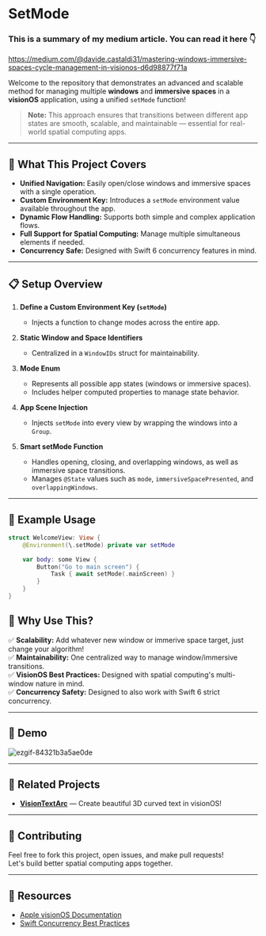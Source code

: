 # SetMode

### This is a summary of my medium article. You can read it here 👇 
https://medium.com/@davide.castaldi31/mastering-windows-immersive-spaces-cycle-management-in-visionos-d6d98877f71a

Welcome to the repository that demonstrates an advanced and scalable method for managing multiple **windows** and **immersive spaces** in a **visionOS** application, using a unified `setMode` function!

> **Note:** This approach ensures that transitions between different app states are smooth, scalable, and maintainable — essential for real-world spatial computing apps.

---

## 🚀 What This Project Covers

- **Unified Navigation:** Easily open/close windows and immersive spaces with a single operation.
- **Custom Environment Key:** Introduces a `setMode` environment value available throughout the app.
- **Dynamic Flow Handling:** Supports both simple and complex application flows.
- **Full Support for Spatial Computing:** Manage multiple simultaneous elements if needed.
- **Concurrency Safe:** Designed with Swift 6 concurrency features in mind.

---

## 📋 Setup Overview

1. **Define a Custom Environment Key (`setMode`)**
   - Injects a function to change modes across the entire app.

2. **Static Window and Space Identifiers**
   - Centralized in a `WindowIDs` struct for maintainability.

3. **Mode Enum**
   - Represents all possible app states (windows or immersive spaces).
   - Includes helper computed properties to manage state behavior.

4. **App Scene Injection**
   - Injects `setMode` into every view by wrapping the windows into a `Group`.

5. **Smart setMode Function**
   - Handles opening, closing, and overlapping windows, as well as immersive space transitions.
   - Manages `@State` values such as `mode`, `immersiveSpacePresented`, and `overlappingWindows`.

---

## 🧩 Example Usage

```swift
struct WelcomeView: View {
    @Environment(\.setMode) private var setMode

    var body: some View {
        Button("Go to main screen") {
            Task { await setMode(.mainScreen) }
        }
    }
}
```

## 🎯 Why Use This?

✅ **Scalability:** Add whatever new window or immerive space target, just change your algorithm!  
✅ **Maintainability:** One centralized way to manage window/immersive transitions.  
✅ **VisionOS Best Practices:** Designed with spatial computing's multi-window nature in mind.  
✅ **Concurrency Safety:** Designed to also work with Swift 6 strict concurrency.

---

## 📸 Demo

![ezgif-84321b3a5ae0de](https://github.com/user-attachments/assets/e6f3a2a0-e963-4321-a0e9-14e082e34f9e)

---

## 🧰 Related Projects

- **[VisionTextArc](https://github.com/Dave-Ed-Cast/VisionTextArc)** — Create beautiful 3D curved text in visionOS!

---

## 🙌 Contributing

Feel free to fork this project, open issues, and make pull requests!  
Let's build better spatial computing apps together.

---

## 🔗 Resources

- [Apple visionOS Documentation](https://developer.apple.com/visionos/)
- [Swift Concurrency Best Practices](https://swift.org/documentation/concurrency/)

